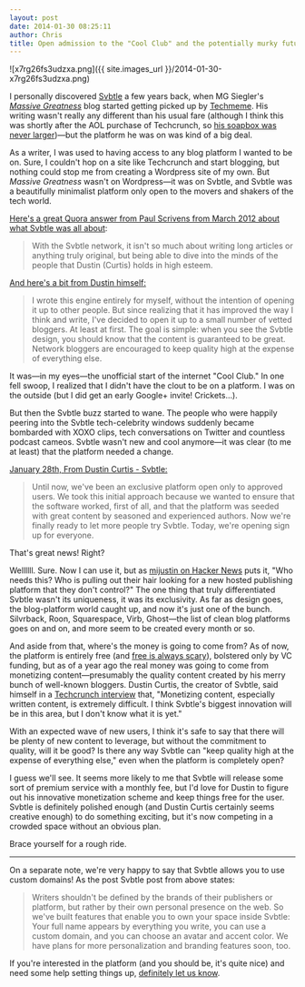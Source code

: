 ```yaml
---
layout: post
date: 2014-01-30 08:25:11
author: Chris
title: Open admission to the "Cool Club" and the potentially murky future of Svbtle
---
```


![x7rg26fs3udzxa.png]({{ site.images_url }}/2014-01-30-x7rg26fs3udzxa.png)

<!-- excerpt -->

I personally discovered [Svbtle](https://svbtle.com/) a few years back, when MG Siegler's [*Massive Greatness*](http://massivegreatness.com/) blog started getting picked up by [Techmeme](http://techmeme.com/). His writing wasn't really any different than his usual fare (although I think this was shortly after the AOL purchase of Techcrunch, so [his soapbox was never larger](http://techcrunch.com/2011/09/06/the-end/))—but the platform he was on was kind of a big deal.

As a writer, I was used to having access to any blog platform I wanted to be on. Sure, I couldn't hop on a site like Techcrunch and start blogging, but nothing could stop me from creating a Wordpress site of my own. But *Massive Greatness* wasn't on Wordpress—it was on Svbtle, and Svbtle was a beautifully minimalist platform only open to the movers and shakers of the tech world.

<!-- /excerpt -->

[Here's a great Quora answer from Paul Scrivens from March 2012 about what Svbtle was all about](http://www.quora.com/Svbtle/What-is-Svbtle-all-about):

> With the Svbtle network, it isn't so much about writing long articles or anything truly original, but being able to dive into the minds of the people that Dustin (Curtis) holds in high esteem.

[And here's a bit from Dustin himself:](http://dcurt.is/codename-svbtle)

> I wrote this engine entirely for myself, without the intention of opening it up to other people. But since realizing that it has improved the way I think and write, I've decided to open it up to a small number of vetted bloggers. At least at first. The goal is simple: when you see the Svbtle design, you should know that the content is guaranteed to be great. Network bloggers are encouraged to keep quality high at the expense of everything else. 

It was—in my eyes—the unofficial start of the internet "Cool Club." In one fell swoop, I realized that I didn't have the clout to be on a platform. I was on the outside (but I did get an early Google+ invite! Crickets...).

But then the Svbtle buzz started to wane. The people who were happily peering into the Svbtle tech-celebrity windows suddenly became bombarded with XOXO clips, tech conversations on Twitter and countless podcast cameos. Svbtle wasn't new and cool anymore—it was clear (to me at least) that the platform needed a change.

[January 28th, From Dustin Curtis - Svbtle:](http://blog.svbtle.com/open-for-everyone)

> Until now, we've been an exclusive platform open only to approved users. We took this initial approach because we wanted to ensure that the software worked, first of all, and that the platform was seeded with great content by seasoned and experienced authors. Now we're finally ready to let more people try Svbtle. Today, we're opening sign up for everyone.

That's great news! Right?

Wellllll. Sure. Now I can use it, but as [mijustin on Hacker News](https://news.ycombinator.com/user?id=mijustin) puts it, "Who needs this? Who is pulling out their hair looking for a new hosted publishing platform that they don't control?" The one thing that truly differentiated Svbtle wasn't its uniqueness, it was its exclusivity. As far as design goes, the blog-platform world caught up, and now it's just one of the bunch. Silvrback, Roon, Squarespace, Virb, Ghost—the list of clean blog platforms goes on and on, and more seem to be created every month or so. 

And aside from that, where's the money is going to come from? As of now, the platform is entirely free (and [free is always scary](http://www.information-age.com/technology/security/1290603/facebook-is-%22deliberately-killing-privacy%22-says-schneier)), bolstered only by VC funding, but as of a year ago the real money was going to come from monetizing content—presumably the quality content created by his merry bunch of well-known bloggers. Dustin Curtis, the creator of Svbtle, said himself in a [Techcrunch interview](http://techcrunch.com/2013/01/08/with-funding-for-svbtle-dustin-curtis-wants-to-build-a-business-in-long-form-online-content/) that, "Monetizing content, especially written content, is extremely difficult. I think Svbtle's biggest innovation will be in this area, but I don't know what it is yet."

With an expected wave of new users, I think it's safe to say that there will be plenty of new content to leverage, but without the commitment to quality, will it be good? Is there any way Svbtle can "keep quality high at the expense of everything else," even when the platform is completely open?

I guess we'll see. It seems more likely to me that Svbtle will release some sort of premium service with a monthly fee, but I'd love for Dustin to figure out his innovative monetization scheme and keep things free for the user. Svbtle is definitely polished enough (and Dustin Curtis certainly seems creative enough) to do something exciting, but it's now competing in a crowded space without an obvious plan. 

Brace yourself for a rough ride.

***

On a separate note, we're very happy to say that Svbtle allows you to use custom domains! As the post Svbtle post from above states:

> Writers shouldn't be defined by the brands of their publishers or platform, but rather by their own personal presence on the web. So we've built features that enable you to own your space inside Svbtle: Your full name appears by everything you write, you can use a custom domain, and you can choose an avatar and accent color. We have plans for more personalization and branding features soon, too.

If you're interested in the platform (and you should be, it's quite nice) and need some help setting things up, [definitely let us know](https://iwantmyname.com/support).
